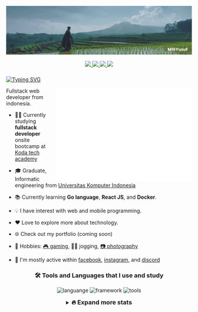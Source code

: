 <!--
**M16Yusuf/M16Yusuf** is a ✨ _special_ ✨ repository because its `README.md` (this file) appears on your GitHub profile. -->

![banner](/img/bannergit-Manglayang.png)

<div align="center">
<a href="https://www.linkedin.com/in/m16yusuf/" target="_blank">
<img src="https://img.shields.io/badge/LinkedIn-0077B5?style=for-the-badge&logo=linkedin&logoColor=white" >
</a>

<a href="https://www.instagram.com/M16Yusuf/" target="_blank">
<img src="https://img.shields.io/badge/Instagram-E4405F?style=for-the-badge&logo=Instagram&logoColor=white" >
</a>

<a href="https://twitter.com/M16Yusuf" target="_blank">
<img src="https://img.shields.io/badge/Twitter-0077b5?style=for-the-badge&logo=Twitter&logoColor=white" >
</a>

<a href="https://facebook.com/m16yusuff" target="_blank">
<img src="https://img.shields.io/badge/Facebook-1877F2?style=for-the-badge&logo=facebook&logoColor=white" >
</a>
</div>

###

[![Typing SVG](https://readme-typing-svg.demolab.com?font=Fira+Code&size=24&pause=1000&width=435&lines=%F0%9F%91%8B+Hello%2C+Im+Muhammad+Yusuf;Fullstack+Web+Developer)](https://git.io/typing-svg)

<img src="/metrics.plugin.isocalendar.svg" align="right" width="370px">

Fullstack web developer from indonesia.

- 🧑‍💻 Currently studying **fullstack developer** onsite bootcamp at [Koda tech academy](https://www.instagram.com/kodacademy.id/)

- 🎓 Graduate, Informatic engineering from [Universitas Komputer Indonesia](https://www.instagram.com/unikom_official/)

- 📚 Currently learning **Go language**, **React JS**, and **Docker**.

- 💡 I have interest with web and mobile programming.

- ❤️ Love to explore more about technology.

- 🌐 Check out my portfolio (coming soon)

- 💪 Hobbies: [🎮 gaming](https://www.youtube.com/@YushaaID/), 🏃‍♂️ jogging, [📷 photography](https://www.instagram.com/yushaa.photography/)

- 💬 I'm mostly active within [facebook](https://facebook.com/m16yusuff), [instagram](https://www.instagram.com/M16Yusuf/), and [discord](https://discord.com/users/315664173021528068)

<div align="center">

### 🛠️ Tools and Languages that I use and study

<!-- <img src="https://skillicons.dev/icons?i=js,go,git,kubernetes,docker,c,vim" /> -->

![languange](https://skillicons.dev/icons?i=js,go,php,java,cpp,python)
![framework](https://skillicons.dev/icons?i=html,css,tailwind,bootstrap,react,nodejs,vite)
![tools](https://skillicons.dev/icons?i=postgres,mysql,docker,vscode,linux,arduino,git,figma,blender)

</div>

<details align="center">
  <summary><h3 style="display:inline;">🔥 Expand more stats</h3></summary>

  <!-- statistic -->
  <div align="center">
    <a href="https://github.com/m16yusuf/">
    <img loading="lazy" height="165em" src="https://streak-stats.demolab.com?user=m16yusuf&theme=dracula&hide_border=true&"/><br>
    <img loading="lazy" height="165em" src="https://github-readme-stats.vercel.app/api/top-langs/?username=m16yusuf&layout=compact&langs_count=10&theme=dracula&hide_border=true&"/>
    <img loading="lazy" height="165em" src="https://github-readme-stats.vercel.app/api?username=m16yusuf&show_icons=true&theme=dracula&include_all_commits=true&count_private=true&hide_border=true&"/>
</div>

<div align="center">
<a href="https://discord.com/users/315664173021528068"> 
<img height="165em" src="https://lanyard.cnrad.dev/api/315664173021528068?hideBadges=false&idleMessage=currently%20offline%20...">
</a>
<a href="https://open.spotify.com/user/317neqyhvguhqivgdisjf5rvzgia" style="display:inline;"> <img  width="300em"  src="https://spotify-recently-played-readme.vercel.app/api?user=317neqyhvguhqivgdisjf5rvzgia&count=5" alt="Spotify recently played"/> </a>
</div>

</details>
